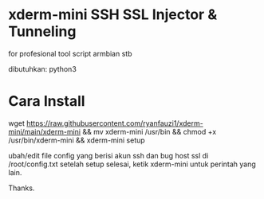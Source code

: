# xderm-mini SSH SSL Injector & Tunneling
for profesional tool script armbian stb

dibutuhkan: python3

# Cara Install
wget https://raw.githubusercontent.com/ryanfauzi1/xderm-mini/main/xderm-mini && mv xderm-mini /usr/bin && chmod +x /usr/bin/xderm-mini && xderm-mini setup

ubah/edit file config yang berisi akun ssh dan bug host ssl di /root/config.txt
setelah setup selesai, ketik xderm-mini untuk perintah yang lain.

Thanks.
